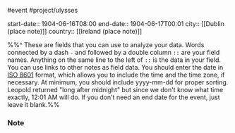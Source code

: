 #event 
#project/ulysses

start-date:: 1904-06-16T08:00
end-date:: 1904-06-17T00:01
city:: [[Dublin (place note)]]
country:: [[Ireland (place note)]]

%%^ These are fields that you can use to analyze your data.
 Words connected by a dash `-` and followed by a double column `::` are your field names. Anything on the same line to the left of `::` is the data in your field. You can use links to other notes as field data.
 You should enter the date in [ISO 8601](https://en.wikipedia.org/wiki/ISO_8601) format, which allows you to include the time and the time zone, if necessary. At minimum, you should include yyyy-mm-dd for proper sorting.
 Leopold returned "long after midnight" but since we don't know what time exactly, 12:01 AM will do.
 If you don't need an end date for the event, just leave it blank.%%
 
### Note
